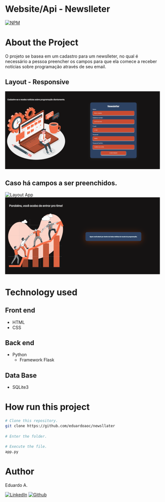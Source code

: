 # Website/Api - Newslleter

[![NPM](https://img.shields.io/npm/l/react)](https://github.com/eduardoaoc/newsllater/blob/main/LICENSE) 

# About the Project
O projeto se basea em um cadastro para um newslleter, no qual é necessário a pessoa preencher os campos para que ela comece a receber notícias sobre programação através de seu email. 

## Layout - Responsive

![Layout App](https://github.com/eduardoaoc/newsllater/blob/main/assets/newsllater.PNG) 
## Caso há campos a ser preenchidos.
![Layout App](https://github.com/eduardoaoc/newsllater-api/blob/main/assets/error-box.PNG)
![Layout App](https://github.com/eduardoaoc/newsllater/blob/main/assets/register-confirm.PNG)


# Technology used

## Front end
- HTML
- CSS

## Back end
- Python
  - Framework Flask
## Data Base
- SQLite3


# How run this project

```bash
# Clone this repository.
git clone https://github.com/eduardoaoc/newsllater

# Enter the folder.

# Execute the file.
app.py
```


# Author

Eduardo A.

 [![LinkedIn](https://img.shields.io/badge/LinkedIn-%230077B5.svg?&style=flat-square&logo=linkedin&logoColor=white)](https://www.linkedin.com/in/eduardo-augusto-41436b233/) 
 [![Github](https://img.shields.io/github/followers/eduardoaoc?style=social)](https://github.com/eduardoaoc)
